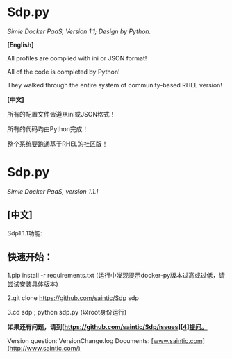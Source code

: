 # Sdp.py
*Simle Docker PaaS, Version 1.1; Design by Python.*


**[English]**

All profiles are complied with ini or JSON format!

All of the code is completed by Python!

They walked through the entire system of community-based RHEL version!


**[中文]**

所有的配置文件皆遵从ini或JSON格式！

所有的代码均由Python完成！

整个系统要跑通基于RHEL的社区版！

# Sdp.py
*Simle Docker PaaS, version 1.1.1*

**[中文]**
--------
Sdp1.1.1功能:

**快速开始：**
---------
1.pip install -r requirements.txt (运行中发现提示docker-py版本过高或过低，请尝试安装具体版本)

2.git clone https://github.com/saintic/Sdp sdp

3.cd sdp ; python sdp.py (以root身份运行)

**如果还有问题，请到[https://github.com/saintic/Sdp/issues][4]提问。**

  [1]: http://www.saintic.com
  [2]: https://github.com/staugur/Sdp/issues
  [3]: http://www.saintic.com
  [4]: https://github.com/saintic/Sdp/issues

Version question: VersionChange.log
Documents: [www.saintic.com](http://www.saintic.com/)

